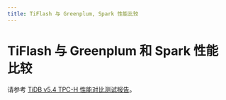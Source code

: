 ```yaml
---
title: TiFlash 与 Greenplum, Spark 性能比较
---
```


# TiFlash 与 Greenplum 和 Spark 性能比较

请参考 [TiDB v5.4 TPC-H 性能对比测试报告](/benchmark/v5.4-performance-benchmarking-with-tpch.md)。